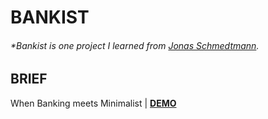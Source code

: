 # BANKIST

###### \*Bankist is one project I learned from [Jonas Schmedtmann](https://www.udemy.com/share/101WfeAEYbdllRRHQH/).

## BRIEF

When Banking meets Minimalist | [**DEMO**](https://howiework.github.io/Bankist/)
